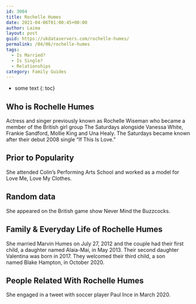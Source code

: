 ```yaml
---
id: 3004
title: Rochelle Humes
date: 2021-04-06T01:00:45+00:00
author: Laima
layout: post
guid: https://ukdataservers.com/rochelle-humes/
permalink: /04/06/rochelle-humes
tags:
  - Is Married?
  - Is Single?
  - Relationships
category: Family Guides
---
```


* some text
{: toc}


## Who is Rochelle Humes
                  
                  
                  
Actress and singer previously known as Rochelle Wiseman who became a member of the British girl group The Saturdays alongside Vanessa White, Frankie Sandford, Mollie King and Una Healy. The Saturdays became known after their debut 2008 single &#8220;If This Is Love.&#8221;
                  
              
            
              
            
                
                
                
## Prior to Popularity
                  
                  
                  
She attended Colin&#8217;s Performing Arts School and worked as a model for Love Me, Love My Clothes.
                  
              
            
              
            
                
                
                
## Random data
                  
                  
                  
She appeared on the British game show Never Mind the Buzzcocks.
                  
              
            
              
            
                
                
                
## Family & Everyday Life of Rochelle Humes
                  
                  
                  
She married Marvin Humes on July 27, 2012 and the couple had their first child, a daughter named Alaia-Mai, in May 2013. Their second daughter Valentina was born in 2017. They welcomed their third child, a son named Blake Hampton, in October 2020. 
                  
              
            
              
            
                
                
                
## People Related With Rochelle Humes
                  
                  
                  
She engaged in a tweet with soccer player Paul Ince in March 2020.
                  
              
            
              
            
                
              
            
              
              
            
            
              
            
          
          
          
